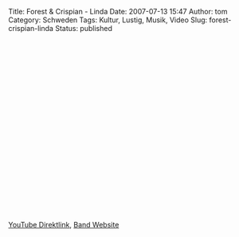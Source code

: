 Title: Forest & Crispian - Linda
Date: 2007-07-13 15:47
Author: tom
Category: Schweden
Tags: Kultur, Lustig, Musik, Video
Slug: forest-crispian-linda
Status: published

<p>
<object width="425" height="350">
<param name="movie" value="http://www.youtube.com/v/_T6v1r-aGuE"></param><param name="wmode" value="transparent"></param>
<embed src="http://www.youtube.com/v/_T6v1r-aGuE" type="application/x-shockwave-flash" wmode="transparent" width="425" height="350">
</embed>
</object>
  
[YouTube Direktlink](http://youtube.com/watch?v=_T6v1r-aGuE), [Band
Website](http://www.forestandcrispian.com/fcbook.html)
</p>

